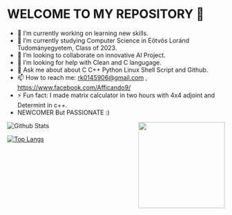 # WELCOME TO MY REPOSITORY  👋

- 🔭 I’m currently working on learning new skills.
- 🌱 I’m currently studying Computer Science in Eötvös Loránd Tudományegyetem, Class of 2023.
- 👯 I’m looking to collaborate on innovative AI Project.
- 🤔 I’m looking for help with Clean and C langugage.
- 💬 Ask me about about C C++ Python Linux Shell Script and Github.
- 📫 How to reach me: rk0145906@gmail.com , https://www.facebook.com/Afficando9/
- ⚡ Fun fact: I made matrix calculator in two hours with 4x4 adjoint and Determint in c++.
- NEWCOMER But PASSIONATE :)
<img align='right' src="https://media.giphy.com/media/M9gbBd9nbDrOTu1Mqx/giphy.gif" width="200">

![Github Stats](https://github-readme-stats.vercel.app/api?username=rajeshkumar-ctrl&count_private=true&show_icons=true&theme=radical)

[![Top Langs](https://github-readme-stats.vercel.app/api/top-langs/?username=rajeshkumar-ctrl&count_private=true&theme=radical)](https://github.com/anuraghazra/github-readme-stats)
